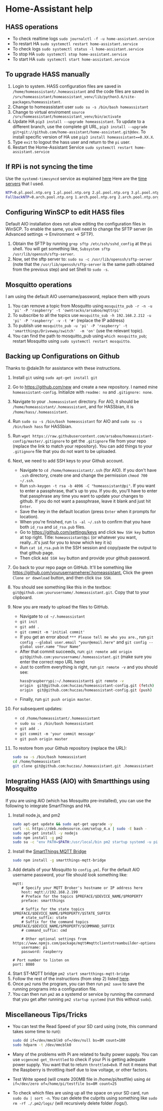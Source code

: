 # Home-Assistant help

## HASS operations

* To check realtime logs `sudo journalctl -f -u home-assistant.service`
* To restart HA `sudo systemctl restart home-assistant.service`
* To check logs `sudo systemctl status -l home-assistant.service`
* To stop HA `sudo systemctl stop home-assistant.service`
* To start HA `sudo systemctl start home-assistant.service`

## To upgrade HASS manually

1. Login to system. HASS configuration files are saved in `/home/homeassistant/.homeassistant` and the code files are saved in `/srv/homeassistant/homeassistant_venv/lib/python3.6/site-packages/homeassistant`.
2. Change to homeassistant user `sudo su -s /bin/bash homeassistant`
3. Change to virtual enviroment `source /srv/homeassistant/homeassistant_venv/bin/activate`
4. Update HA `pip3 install --upgrade homeassistant`. To update to a different branch, use the complete git URL, `pip3 install --upgrade git+git://github.com/home-assistant/home-assistant.git@dev`. To install specific version of HA use `pip3 install homeassistant==0.XX.X`.
5. Type `exit` to logout the hass user and return to the `pi` user.
6. Restart the Home-Assistant Service `sudo systemctl restart home-assistant.service`

## If RPi is not syncing the time

Use the `systemd-timesyncd` service as explained [here](https://wiki.archlinux.org/index.php/systemd-timesyncd)
Here are the [time servers](https://wiki.archlinux.org/index.php/Network_Time_Protocol_daemon#Connection_to_NTP_servers) that I used.

```BASH
NTP=0.pl.pool.ntp.org 1.pl.pool.ntp.org 2.pl.pool.ntp.org 3.pl.pool.ntp.org
FallbackNTP=0.arch.pool.ntp.org 1.arch.pool.ntp.org 2.arch.pool.ntp.org 3.arch.pool.ntp.org
```

## Configuring WinSCP to edit HASS files

Default AIO installation does not allow editing the configuration files in WinSCP. To enable the same, you will need to change the SFTP server (in Advanced settings -> Environment -> SFTP).

1. Obtain the SFTP by running `grep sftp /etc/ssh/sshd_config` at the `pi` shell. You will get something like, `Subsystem sftp /usr/lib/openssh/sftp-server`.
2. Now, set the sftp server to: `sudo su -c /usr/lib/openssh/sftp-server` (note that the `/usr/lib/openssh/sftp-server` is the same path obtained from the previous step) and set Shell to `sudo -s`.

## Mosquitto operations

I am using the default AIO username/password, replace them with yours

1. You can remove a topic from Mosquitto using `mosquitto_pub -r -n -u 'pi' -P 'raspberry' -t 'owntracks/arsaboo/mqttrpi'`
2. To subscribe to all the topics use `mosquitto_sub -h 192.168.2.212 -u 'pi' -P 'raspberry' -v -t '#'` (replace the IP address)
3. To publish use `mosquitto_pub -u 'pi' -P 'raspberry' -t 'smartthings/Driveway/switch'  -m 'on'` (use the relevant topic).
4. You can find the path to mosquitto_pub using `which mosquitto_pub`; restart Mosquitto using `sudo systemctl restart mosquitto`.

## Backing up Configurations on Github

Thanks to @dale3h for assistance with these instructions.

1. Install `git` using `sudo apt-get install git`
2. Go to <https://github.com/new> and create a new repository. I named mine `homeassistant-config`. Initialize with `readme: no` and `.gitignore: none`.
3. Navigate to your `.homeassistant` directory. For AIO, it should be `/home/homeassistant/.homeassistant`, and for HASSbian, it is `/home/hass/.homeassistant`.
4. Run `sudo su -s /bin/bash homeassistant` for AIO and `sudo su -s /bin/bash hass` for HASSbian.
5. Run `wget https://raw.githubusercontent.com/arsaboo/homeassistant-config/master/.gitignore` to get the `.gitignore` file from your repo (replace the link to match your repository). You can add things to your `.gitignore` file that you do not want to be uploaded.
6. Next, we need to add SSH keys to your Github account.
    * Navigate to `cd /home/homeassistant/.ssh` (for AIO). If you don't have `.ssh` directory, create one and change the permission `chmod 700 ~/.ssh`.
    * Run `ssh-keygen -t rsa -b 4096 -C "homeassistant@pi"`. If you want to enter a passphrase, that's up to you. If you do, you'll have to enter that passphrase any time you want to update your changes to github. If you do not want a passphrase, leave it blank and just hit `Enter`.
    * Save the key in the default location (press `Enter` when it prompts for location).
    * When you're finished, run `ls -al ~/.ssh` to confirm that you have both `id_rsa` and `id_rsa.pub` files.
    * Go to <https://github.com/settings/keys> and click `New SSH key` button at top right. Title: `homeassistant@pi` (or whatever you want, really...it's just for you to know which key it is)
    * Run `cat id_rsa.pub` in the SSH session and copy/paste the output to that github page.
    * Then click `Add SSH key` button and provide your github password.
7. Go back to your repo page on GitHub. It'll be something like <https://github.com/yourusernamehere/.homeassistant.> Click the green `Clone or download` button, and then click `Use SSH`.
8. You should see something like this in the textbox: `git@github.com:yourusername/.homeassistant.git`. Copy that to your clipboard.
9. Now you are ready to upload the files to GitHub.
    * Navigate to `cd ~/.homeassistant`
    * `git init`
    * `git add .`
    * `git commit -m 'initial commit'`
    * If you get an error about `*** Please tell me who you are.`, run `git config --global user.email "your@email.here"` and `git config --global user.name "Your Name"`
    * After that commit succeeds, run: `git remote add origin git@github.com:yourusername/.homeassistant.git` (make sure you enter the correct repo URL here)
    * Just to confirm everything is right, run `git remote -v` and you should see:
      ```bash
      hass@raspberrypi:~/.homeassistant$ git remote -v
      origin  git@github.com:huczas/homeassistant-config.git (fetch)
      origin  git@github.com:huczas/homeassistant-config.git (push)
      ```
    * Finally, run `git push origin master`.

10. For subsequent updates:
    * `cd /home/homeassistant/.homeassistant`
    * `sudo su -s /bin/bash homeassistant`
    * `git add .`
    * `git commit -m 'your commit message'`
    * `git push origin master`
11. To restore from your Github repository (replace the URL):
    ```bash
    sudo su -s /bin/bash homeassistant
    cd /home/homeassistant
    git clone git@github.com:huczas/.homeassistant.git .homeassistant
    ```

## Integrating HASS (AIO) with Smartthings using Mosquitto

If you are using AIO (which has Mosquitto pre-installed), you can use the following to integrate SmartThings and HA.

1. Install node.js, and pm2
    ```bash
    sudo apt-get update && sudo apt-get upgrade -y
    curl -sL https://deb.nodesource.com/setup_4.x | sudo -E bash -
    sudo apt-get install -y nodejs
    sudo npm install -g pm2
    sudo su -c "env PATH=$PATH:/usr/local/bin pm2 startup systemd -u pi --hp /user/pi"
    ```
2. Install the [SmartThings MQTT Bridge](https://github.com/stjohnjohnson/smartthings-mqtt-bridge)
    ```bash
    sudo npm install -g smartthings-mqtt-bridge
    ```
3. Add details of your Mosquitto to `config.yml`. For the default AIO username password, your file should look something like:
    ```text
    mqtt:
        # Specify your MQTT Broker's hostname or IP address here
        host: mqtt://192.168.2.199
        # Preface for the topics $PREFACE/$DEVICE_NAME/$PROPERTY
        preface: smartthings

        # Suffix for the state topics $PREFACE/$DEVICE_NAME/$PROPERTY/$STATE_SUFFIX
        # state_suffix: state
        # Suffix for the command topics $PREFACE/$DEVICE_NAME/$PROPERTY/$COMMAND_SUFFIX
        # command_suffix: cmd

        # Other optional settings from https://www.npmjs.com/package/mqtt#mqttclientstreambuilder-options
        username: pi
        password: raspberry

    # Port number to listen on
    port: 8080
    ```
4. Start ST-MQTT bridge `pm2 start smartthings-mqtt-bridge`
5. Follow the rest of the instructions (from step 2) listed [here](https://github.com/stjohnjohnson/smartthings-mqtt-bridge#usage).
6. Once `pm2` runs the program, you can then run `pm2 save` to save the running programs into a configuration file.
7. You can then run `pm2` as a systemd or service by running the command that you get after running `pm2 startup systemd` (run this without `sudo`).

## Miscellaneous Tips/Tricks

* You can test the Read Speed of your SD card using (note, this command takes some time to run):

  ```bash
  sudo dd if=/dev/mmcblk0 of=/dev/null bs=8M count=100
  sudo hdparm -t /dev/mmcblk0
  ```

* Many of the problems with Pi are related to faulty power supply. You can use `vcgencmd get_throttled` to check if your Pi is getting adequate power supply. You want that to return `throttled=0x0`. If not it means that the Raspberry is throttling itself due to low voltage, or other factors.
* Test Write speed (will create 200MB file in /home/pi/testfile) using `dd if=/dev/zero of=/home/pi/testfile bs=8M count=25`
* To check which files are using up all the space on your SD card, run `sudo du | sort -n`. You can delete the culprits using something like `sudo rm -rf ./.pm2/logs/` (will recursively delete folder /logs/).
